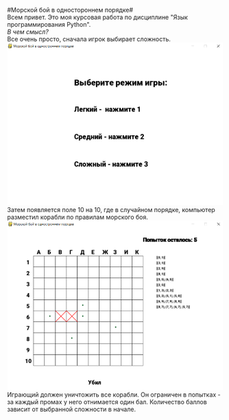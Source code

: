 #Морской бой в одностороннем порядке# <br>
Всем привет. Это моя курсовая работа по дисциплине "Язык программирования Python".<br>
*В чем смысл?* <br>
Все очень просто, сначала игрок выбирает сложность.<br>
![Меню](https://raw.githubusercontent.com/Antieasy/naval-battle-single-player/master/1%20-%20menu.PNG "Текст заголовка логотипа 1")<br>
Затем появляется поле 10 на 10, где в случайном порядке, компьютер разместил корабли по правилам морского боя.<br>
![Игра](https://raw.githubusercontent.com/Antieasy/naval-battle-single-player/master/2%20-%20game.PNG "Текст заголовка логотипа 1")<br>
Играющий должен уничтожить все корабли. Он ограничен в попытках - за каждый промах у него отнимается один бал. Количество баллов зависит от выбранной сложности в начале.<br>
